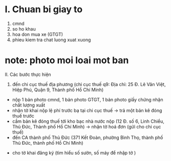 I. Chuan bi giay to
=======================================
1. cmnd
2. so ho khau
3. hoa don mua xe (GTGT)
4. phieu kiem tra chat luong xuat xuong

note: photo moi loai mot ban
=======================================

II. Các bước thực hiện
1. đến chi cục thuế địa phương (chi cục thuế q9: Địa chỉ: 25 Đ. Lê Văn Việt, Hiệp Phú, Quận 9, Thành phố Hồ Chí Minh)
- nộp 1 bản photo cmnd, 1 bản photo GTGT, 1 bản photo giấy chứng nhận chất lượng xuất
- nhận tờ khai nộp lệ phí trước bạ tại chi cục thuế -> trả một bản kê đóng thuế trước
- cầm bản kê đóng thuế tới kho bạc nhà nước nộp (12 Đ. số 6, Linh Chiểu, Thủ Đức, Thành phố Hồ Chí Minh) -> nhận tờ hoá đơn (gửi cho chi cục thuế)
- đến CA thành phố Thủ Đức (371 Kết Đoàn, phường Bình Thọ, thành phố Thủ Đức, thành phố Hồ Chí Minh)
 + cho tờ khai đăng ký (tìm hiểu số sườn, số máy để nhập tờ )

